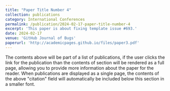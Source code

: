 ```yaml
---
title: "Paper Title Number 4"
collection: publications
category: International Conferences
permalink: /publication/2024-02-17-paper-title-number-4
excerpt: 'This paper is about fixing template issue #693.'
date: 2024-02-17
venue: 'GitHub Journal of Bugs'
paperurl: 'http://academicpages.github.io/files/paper3.pdf'
---
```


[//]: # (citation: 'Your Name, You. &#40;2024&#41;. &quot;Paper Title Number 3.&quot; <i>GitHub Journal of Bugs</i>. 1&#40;3&#41;.')

The contents above will be part of a list of publications, if the user clicks the link for the publication than the contents of section will be rendered as a full page, allowing you to provide more information about the paper for the reader. When publications are displayed as a single page, the contents of the above "citation" field will automatically be included below this section in a smaller font.
